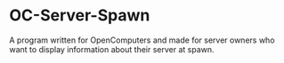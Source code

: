 # OC-Server-Spawn
A program written for OpenComputers and made for server owners who want to display information about their server at spawn.
